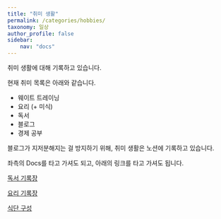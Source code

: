 ```yaml
---
title: "취미 생활"
permalink: /categories/hobbies/
taxonomy: 일상
author_profile: false
sidebar:
    nav: "docs"
---
```


취미 생활에 대해 기록하고 있습니다.

현재 취미 목록은 아래와 같습니다.

- 웨이트 트레이닝
- 요리 (+ 미식)
- 독서
- 블로그
- 경제 공부

블로그가 지저분해지는 걸 방지하기 위해, 취미 생활은 노션에 기록하고 있습니다.

좌측의 Docs를 타고 가셔도 되고, 아래의 링크를 타고 가셔도 됩니다.

[독서 기록장](https://www.notion.so/ae8835e9dde745109f8ab6d939ac529f)

[요리 기록장](https://www.notion.so/9811b1355fb344fca44b199fef747fb0)

[식단 구성](https://www.notion.so/9da5a01fe5fe43dd9afb3736031f6e9b)